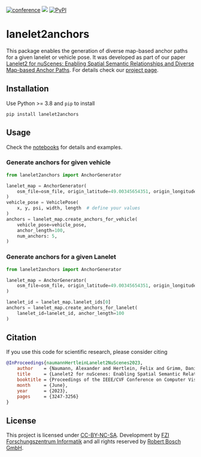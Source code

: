 [![conference](https://img.shields.io/badge/paper-CVPRW%202023-4b44ce.svg)](https://openaccess.thecvf.com/content/CVPR2023W/E2EAD/html/Naumann_Lanelet2_for_nuScenes_Enabling_Spatial_Semantic_Relationships_and_Diverse_Map-Based_CVPRW_2023_paper.html)
<a href="https://pypi.org/project/lanelet2anchors/"><img src="https://img.shields.io/pypi/dw/lanelet2anchors"></a>
[![PyPI](https://github.com/FelixHertlein/lanelet2anchors/actions/workflows/pypi_publish.yml/badge.svg)](https://github.com/FelixHertlein/lanelet2anchors/actions/workflows/pypi_publish.yml)

# lanelet2anchors

This package enables the generation of diverse map-based anchor paths for a given lanelet or vehicle pose. It was developed as part of our paper <a href='https://openaccess.thecvf.com/content/CVPR2023W/E2EAD/html/Naumann_Lanelet2_for_nuScenes_Enabling_Spatial_Semantic_Relationships_and_Diverse_Map-Based_CVPRW_2023_paper.html'>Lanelet2 for nuScenes: Enabling Spatial Semantic Relationships and Diverse Map-based Anchor Paths</a>. For details check our <a href='https://felixhertlein.github.io/lanelet4nuscenes'>project page</a>.

## Installation

Use Python >= 3.8 and `pip` to install

```shell
pip install lanelet2anchors
```

## Usage

Check the [notebooks](docs/notebooks) for details and examples.

### Generate anchors for given vehicle

```python
from lanelet2anchors import AnchorGenerator

lanelet_map = AnchorGenerator(
    osm_file=osm_file, origin_latitude=49.00345654351, origin_longitude=8.42427590707
)
vehicle_pose = VehiclePose(
    x, y, psi, width, length  # define your values
)
anchors = lanelet_map.create_anchors_for_vehicle(
    vehicle_pose=vehicle_pose,
    anchor_length=100,
    num_anchors: 5,
)
```

### Generate anchors for a given Lanelet

```python
from lanelet2anchors import AnchorGenerator

lanelet_map = AnchorGenerator(
    osm_file=osm_file, origin_latitude=49.00345654351, origin_longitude=8.42427590707
)

lanelet_id = lanelet_map.lanelet_ids[0]
anchors = lanelet_map.create_anchors_for_lanelet(
    lanelet_id=lanelet_id, anchor_length=100
)
```

## Citation

If you use this code for scientific research, please consider citing

```bibtex
@InProceedings{naumannHertleinLanelet2NuScenes2023,
    author    = {Naumann, Alexander and Hertlein, Felix and Grimm, Daniel and Zipfl, Maximilian and Thoma, Steffen and Rettinger, Achim and Halilaj, Lavdim and Luettin, Juergen and Schmid, Stefan and Caesar, Holger},
    title     = {Lanelet2 for nuScenes: Enabling Spatial Semantic Relationships and Diverse Map-Based Anchor Paths},
    booktitle = {Proceedings of the IEEE/CVF Conference on Computer Vision and Pattern Recognition (CVPR) Workshops},
    month     = {June},
    year      = {2023},
    pages     = {3247-3256}
}
```

## License

This project is licensed under [CC-BY-NC-SA](https://creativecommons.org/licenses/by-nc-sa/4.0/legalcode). Development by [FZI Forschungszentrum Informatik](https://www.fzi.de/) and all rights reserved by [Robert Bosch GmbH](https://www.bosch.com/).

